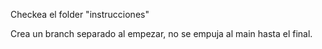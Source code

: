 Checkea el folder "instrucciones"

Crea un branch separado al empezar, no se empuja al main hasta el final.
